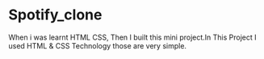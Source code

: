 # Spotify_clone
When i was learnt HTML CSS, Then I built this mini project.In This Project I used HTML & CSS Technology those are very simple.
